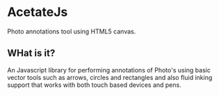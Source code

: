 AcetateJs
=========

Photo annotations tool using HTML5 canvas.

WHat is it?
-----------

An Javascript library for performing annotations of Photo's using basic vector tools such as arrows, circles and rectangles and also fluid inking support that works with both touch based devices and pens.

